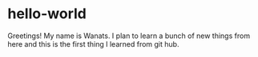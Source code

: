 # hello-world

Greetings! My name is Wanats.
I plan to learn a bunch of new things from here and this is the first thing I learned from git hub.
